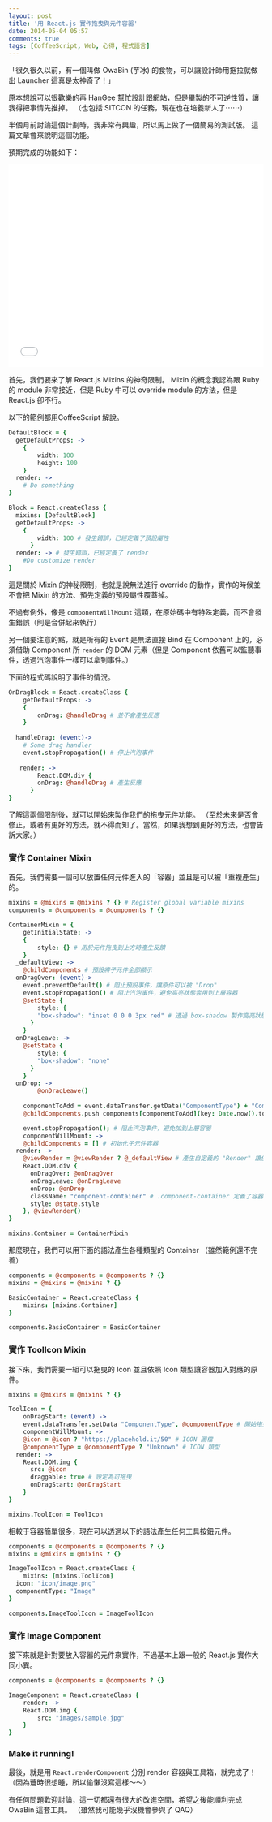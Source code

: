 ```yaml
---
layout: post
title: '用 React.js 實作拖曳與元件容器'
date: 2014-05-04 05:57
comments: true
tags: [CoffeeScript, Web, 心得, 程式語言]
---
```

「很久很久以前，有一個叫做 OwaBin (芋冰) 的食物，可以讓設計師用拖拉就做出 Launcher 這真是太神奇了！」

原本想說可以很歡樂的再 HanGee 幫忙設計跟網站，但是畢製的不可逆性質，讓我得把事情先推掉。
（也包括 SITCON 的任務，現在也在培養新人了⋯⋯）

半個月前討論這個計劃時，我非常有興趣，所以馬上做了一個簡易的測試版。
這篇文章會來說明這個功能。

預期完成的功能如下：
<iframe width="100%" height="400" src="//www.youtube.com/embed/Yn1MntrWTmo" frameborder="0" allowfullscreen></iframe>


<!--more-->

首先，我們要來了解 React.js Mixins 的神奇限制。
Mixin 的概念我認為跟 Ruby 的 module 非常接近，但是 Ruby 中可以 override module 的方法，但是 React.js 卻不行。

以下的範例都用CoffeeScript 解說。

``` coffeescript
DefaultBlock = {
  getDefaultProps: ->
  	{
  		width: 100
    	height: 100
  	}
  render: ->
  	# Do something
}

Block = React.createClass {
  mixins: [DefaultBlock]
  getDefaultProps: ->
  	{
  		width: 100 # 發生錯誤，已經定義了預設屬性
	  }
  render: -> # 發生錯誤，已經定義了 render
  	#Do customize render
}
```

這是關於 Mixin 的神秘限制，也就是說無法進行 override 的動作，實作的時候並不會把 Mixin 的方法、預先定義的預設屬性覆蓋掉。

不過有例外，像是 `componentWillMount` 這類，在原始碼中有特殊定義，而不會發生錯誤（則是合併起來執行）

另一個要注意的點，就是所有的 Event 是無法直接 Bind 在 Component 上的，必須借助 Component 所 `render` 的 DOM 元素（但是 Component 依舊可以監聽事件，透過汽泡事件一樣可以拿到事件。）

下面的程式碼說明了事件的情況。
```coffeescript
OnDragBlock = React.createClass {
	getDefaultProps: ->
  	{
  		onDrag: @handleDrag # 並不會產生反應
  	}
    
  handleDrag: (event)->
  	# Some drag handler
    event.stopPropagation() # 停止汽泡事件
    
   render: ->
   		React.DOM.div {
      	onDrag: @handleDrag # 產生反應
      }
}
```

了解這兩個限制後，就可以開始來製作我們的拖曳元件功能。
（至於未來是否會修正，或者有更好的方法，就不得而知了。當然，如果我想到更好的方法，也會告訴大家。）

### 實作 Container Mixin

首先，我們需要一個可以放置任何元件進入的「容器」並且是可以被「重複產生」的。

```coffeescript mixins/container.coffee
mixins = @mixins = @mixins ? {} # Register global variable mixins
components = @components = @components ? {}

ContainerMixin = {
	getInitialState: ->
  	{
    	style: {} # 用於元件拖曳到上方時產生反饋
    }
  _defaultView: ->
  	@childComponents # 預設將子元件全部顯示
  onDragOver: (event)->
  	event.preventDefault() # 阻止預設事件，讓原件可以被 "Drop"
    event.stopPropagation() # 阻止汽泡事件，避免高亮狀態套用到上層容器
    @setState {
    	style: {
      	"box-shadow": "inset 0 0 0 3px red" # 透過 box-shadow 製作高亮狀態
      }
    }
  onDragLeave: ->
  	@setState {
    	style: {
      	"box-shadow": "none"
      }
    }
  onDrop: ->
		@onDragLeave()
    
    componentToAdd = event.dataTransfer.getData("ComponentType") + "Component" # 取得元件
    @childComponents.push components[componentToAdd](key: Date.now().toString(32)) # 產生元件

    event.stopPropagation(); # 阻止汽泡事件，避免加到上層容器
	componentWillMount: ->
  	@childComponents = [] # 初始化子元件容器
  render: ->
  	@viewRender = @viewRender ? @_defaultView # 產生自定義的 "Render" 讓使用者仍可以改變 Render 方式
    React.DOM.div {
      onDragOver: @onDragOver
      onDragLeave: @onDragLeave
      onDrop: @onDrop
      className: "component-container" # .component-container 定義了容器為 min-width: 100% 與 min-height: 100%
      style: @state.style
    }, @viewRender()
}

mixins.Container = ContainerMixin
```

那麼現在，我們可以用下面的語法產生各種類型的 Container （雖然範例還不完善）

```coffeescript components/basic_container.coffee
components = @components = @components ? {}
mixins = @mixins = @mixins ? {}

BasicContainer = React.createClass {
	mixins: [mixins.Container]
}

components.BasicContainer = BasicContainer
```

### 實作 ToolIcon Mixin

接下來，我們需要一組可以拖曳的 Icon 並且依照 Icon 類型讓容器加入對應的原件。

```coffeescript mixins/tool_icon.coffee
mixins = @mixins = @mixins ? {}

ToolIcon = {
	onDragStart: (event) ->
  	event.dataTransfer.setData "ComponentType", @componentType # 開始拖曳時儲存目前拖曳的元件類型
	componentWillMount: ->
  	@icon = @icon ? "https://placehold.it/50" # ICON 圖檔
    @componentType = @componentType ? "Unknown" # ICON 類型
  render: ->
  	React.DOM.img {
      src: @icon
      draggable: true # 設定為可拖曳
      onDragStart: @onDragStart
    }
}

mixins.ToolIcon = ToolIcon

```

相較于容器簡單很多，現在可以透過以下的語法產生任何工具按鈕元件。

```coffeescript components/tools/image.coffee
components = @components = @components ? {}
mixins = @mixins = @mixins ? {}

ImageToolIcon = React.createClass {
	mixins: [mixins.ToolIcon]
  icon: "icon/image.png"
  componentType: "Image"
}

components.ImageToolIcon = ImageToolIcon
```

### 實作 Image Component

接下來就是針對要放入容器的元件來實作，不過基本上跟一般的 React.js 實作大同小異。

```coffeescript components/image_components.coffee
components = @components = @components ? {}

ImageComponent = React.createClass {
	render: ->
  	React.DOM.img {
    	src: "images/sample.jpg"
    }
}
```

### Make it running!

最後，就是用 `React.renderComponent` 分別 render 容器與工具箱，就完成了！
（因為蒼時很想睡，所以偷懶沒寫這樣～～）

有任何問題歡迎討論，這一切都還有很大的改進空間，希望之後能順利完成 OwaBin 這套工具。
（雖然我可能幾乎沒機會參與了 QAQ）
